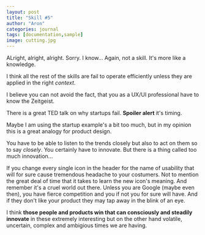 ```yaml
---
layout: post
title: "Skill #5"
author: "Aron"
categories: journal
tags: [documentation,sample]
image: cutting.jpg
---
```


ALright, alright, alright. Sorry. I know... Again, not a skill. It's more like a knowledge.

I think all the rest of the skills are fail to operate efficiently unless they are applied in the right *context*.

I believe you can not avoid the fact, that you as a UX/UI professional have to know the Zeitgeist.

There is a great TED talk on why startups fail. **Spoiler alert** it's timing. 

Maybe I am using the startup example's a bit too much, but in my opinion this is a great analogy for product design.

You have to be able to listen to the trends closely but also to act on them so to say *closely*. You certainly have to innovate. But there is a thing called too much innovation... 

If you change every single icon in the header for the name of usability that will for sure cause tremendous headache to your costumers. Not to mention the great deal of time that it takes to learn the new icon's meaning. And remember it's a cruel world out there. Unless you are Google (maybe even then), you have fierce competition 
and you if not you for sure will have. And if they don't like your product they may tap away in the blink of an eye. 

I think **those people and products win that can consciously and steadily innovate** in these extremely interesting but on the other hand volatile, uncertain, complex and ambigious times we are having.


